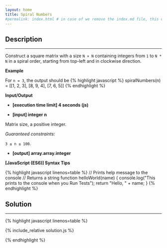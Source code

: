 ```yaml
---
layout: home
title: Spiral Numbers
#permalink: index.html # in case of we remove the index.md file, this doc will be the index page
---
```


<div class="row">
<div class="columnStmt" markdown="1">

## Description
------

Construct a square matrix with a size <code>N × N</code> containing integers from <code>1</code> to <code>N * N</code> in a spiral order, starting from top-left and in clockwise direction.



**Example**

For <code>n = 3</code>, the output should be
{% highlight javascript %}
spiralNumbers(n) = [[1, 2, 3],
                    [8, 9, 4],
                    [7, 6, 5]]
{% endhighlight %}

**Input/Output**

* **[execution time limit] 4 seconds (js)**

* **[input] integer n**

Matrix size, a positive integer.

*Guaranteed constraints*:  

<code>3 ≤ n ≤ 100</code>.


* **[output] array.array.integer**


**[JavaScript (ES6)] Syntax Tips**

{% highlight javascript linenos=table %}
// Prints help message to the console
// Returns a string
function helloWorld(name) {
    console.log("This prints to the console when you Run Tests");
    return "Hello, " + name;
}
{% endhighlight %}

</div>
<div class="columnSol" markdown="1">

## Solution
------

{% highlight javascript linenos=table %}

{% include_relative solution.js %}

{% endhighlight %}

</div>
</div>